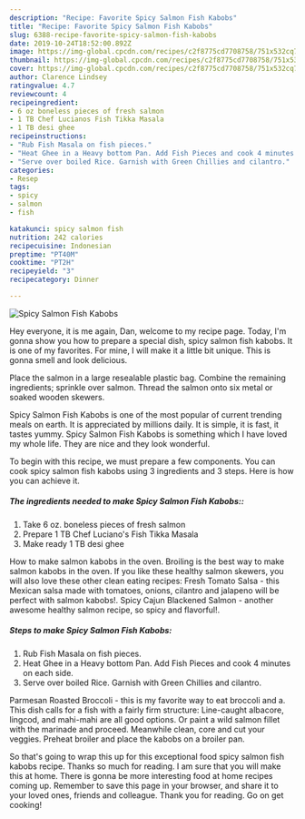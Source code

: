 ```yaml
---
description: "Recipe: Favorite Spicy Salmon Fish Kabobs"
title: "Recipe: Favorite Spicy Salmon Fish Kabobs"
slug: 6388-recipe-favorite-spicy-salmon-fish-kabobs
date: 2019-10-24T18:52:00.892Z
image: https://img-global.cpcdn.com/recipes/c2f8775cd7708758/751x532cq70/spicy-salmon-fish-kabobs-recipe-main-photo.jpg
thumbnail: https://img-global.cpcdn.com/recipes/c2f8775cd7708758/751x532cq70/spicy-salmon-fish-kabobs-recipe-main-photo.jpg
cover: https://img-global.cpcdn.com/recipes/c2f8775cd7708758/751x532cq70/spicy-salmon-fish-kabobs-recipe-main-photo.jpg
author: Clarence Lindsey
ratingvalue: 4.7
reviewcount: 4
recipeingredient:
- 6 oz boneless pieces of fresh salmon
- 1 TB Chef Lucianos Fish Tikka Masala
- 1 TB desi ghee
recipeinstructions:
- "Rub Fish Masala on fish pieces."
- "Heat Ghee in a Heavy bottom Pan. Add Fish Pieces and cook 4 minutes on each side."
- "Serve over boiled Rice. Garnish with Green Chillies and cilantro."
categories:
- Resep
tags:
- spicy
- salmon
- fish

katakunci: spicy salmon fish
nutrition: 242 calories
recipecuisine: Indonesian
preptime: "PT40M"
cooktime: "PT2H"
recipeyield: "3"
recipecategory: Dinner

---
```



![Spicy Salmon Fish Kabobs](https://img-global.cpcdn.com/recipes/c2f8775cd7708758/751x532cq70/spicy-salmon-fish-kabobs-recipe-main-photo.jpg)

Hey everyone, it is me again, Dan, welcome to my recipe page. Today, I'm gonna show you how to prepare a special dish, spicy salmon fish kabobs. It is one of my favorites. For mine, I will make it a little bit unique. This is gonna smell and look delicious.

Place the salmon in a large resealable plastic bag. Combine the remaining ingredients; sprinkle over salmon. Thread the salmon onto six metal or soaked wooden skewers.

Spicy Salmon Fish Kabobs is one of the most popular of current trending meals on earth. It is appreciated by millions daily. It is simple, it is fast, it tastes yummy. Spicy Salmon Fish Kabobs is something which I have loved my whole life. They are nice and they look wonderful.


To begin with this recipe, we must prepare a few components. You can cook spicy salmon fish kabobs using 3 ingredients and 3 steps. Here is how you can achieve it.

##### The ingredients needed to make Spicy Salmon Fish Kabobs::

1. Take 6 oz. boneless pieces of fresh salmon
1. Prepare 1 TB Chef Luciano&#39;s Fish Tikka Masala
1. Make ready 1 TB desi ghee


How to make salmon kabobs in the oven. Broiling is the best way to make salmon kabobs in the oven. If you like these healthy salmon skewers, you will also love these other clean eating recipes: Fresh Tomato Salsa - this Mexican salsa made with tomatoes, onions, cilantro and jalapeno will be perfect with salmon kabobs!. Spicy Cajun Blackened Salmon - another awesome healthy salmon recipe, so spicy and flavorful!. 

##### Steps to make Spicy Salmon Fish Kabobs:

1. Rub Fish Masala on fish pieces.
1. Heat Ghee in a Heavy bottom Pan. Add Fish Pieces and cook 4 minutes on each side.
1. Serve over boiled Rice. Garnish with Green Chillies and cilantro.


Parmesan Roasted Broccoli - this is my favorite way to eat broccoli and a. This dish calls for a fish with a fairly firm structure: Line-caught albacore, lingcod, and mahi-mahi are all good options. Or paint a wild salmon fillet with the marinade and proceed. Meanwhile clean, core and cut your veggies. Preheat broiler and place the kabobs on a broiler pan. 

So that's going to wrap this up for this exceptional food spicy salmon fish kabobs recipe. Thanks so much for reading. I am sure that you will make this at home. There is gonna be more interesting food at home recipes coming up. Remember to save this page in your browser, and share it to your loved ones, friends and colleague. Thank you for reading. Go on get cooking!

